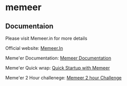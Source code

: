 # memeer
## Documentaion

Please visit Memeer.in for more details

Official website: [Memeer.In](https://memeer.in/)

Meme'er Documentation: [Memeer Documentation](https://memeer.in/documentation/)

Meme'er Quick wrap: [Quick Startup with Memeer](https://memeer.in/documentation/animation-quick-startup-project/)

Meme'er 2 Hour challenege: [Memeer 2 hour Challenge](https://memeer.in/documentation/the-2-hours-video-making-challenge/)